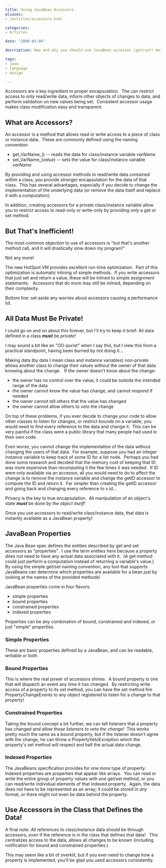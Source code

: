 ```yaml
---
title: Using JavaBean Accessors
aliases:
- /articles/accessors.html

categories:
- Articles

date: "2000-03-04"

description: How and why you should use JavaBean accessor (get/set) methods.

tags:
- java
- language
- design

---
```

Accessors are a key ingredient to proper encapsulation.  The can restrict access to only read/write data, inform other objects of changes to data, and perform validation on new values being set.  Consistent accessor usage makes class modification easy and transparent.

<!--more-->

What are Accessors?
-------------------

An accessor is a method that allows read or write access to a piece of class or instance data.  These are commonly defined using the naming convention

*   get_VarName_() -- reads the data for class/instance variable _varName_
*   set_VarName_(_value_) -- sets the value for class/instance variable _varName_

By providing and using accessor methods to read/write data contained within a class, you provide stronger encapsulation for the data of that class.  This has several advantages, especially if you decide to change the implementation of the underlying data (or remove the data itself and replace it with a computation).

In addition, creating accessors for a private class/instance variable allow you to restrict access to read-only or write-only by providing _only_ a get or set method.

But That's Inefficient!
-----------------------

The most-common objection to use of accessors is "but that's another method call, and it will drastically slow down my program!"

Not any more!

The new HotSpot VM provides excellent run-time optimization.  Part of this optimization is automatic inlining of simple methods.  If you write accessors that just set and return a value, these will be inlined to simple assignment statements.   Accessors that do more may still be inlined, depending on their complexity.

Bottom line: set aside any worries about accessors causing a performance hit.

All Data **Must** Be Private!
-----------------------------

I could go on and on about this forever, but I'll try to keep it brief: All data defined in a class _**must**_ be _private_!

I may sound a bit like an "OO-purist" when I say this, but I view this from a practical standpoint, having been burned by not doing it...

Making data (by data I mean class and instance variables) non-private allows another class to change their values without the owner of that data knowing about the change.   If the owner doesn't know about the change:

*   the owner has no control over the value; it could be outside the intended range of the data
*   the owner cannot know the value has change, and cannot respond if needed
*   the owner cannot tell others that the value has changed
*   the owner cannot allow others to _veto_ the change

On top of these problems, if you ever decide to change your code to allow other classes to listen for changes, or restrict bounds on a variable, you would need to find every reference to the data and change it.  This can be very painful if the class were a public library that many people had used in their own code.

Even worse, you cannot change the implementation of the data without changing the users of that data.  For example, suppose you had an integer instance variable to keep track of some ID for a list node.  Perhaps you had done some research and decided that the memory cost of keeping that ID was more expensive than recomputing it the few times it was needed.  If ID were only available via an accessor, all you would need to do to affect the change is to remove the instance variable and change the getID accessor to compute the ID and return it.  Far simpler than creating the getID accessor and going back and changing every reference to x.id...

Privacy is the key to true encapsulation.  All manipulation of an object's state **_must_** be done _by the object itself!_

Once you use accessors to read/write class/instance data, that data is instantly available as a JavaBean property!

JavaBean Properties
-------------------

The Java Bean spec defines the entities described by get and set accessors as "properties".  I use the term _entities_ here because a property does not need to have any actual data associated with it.  (A get method could just perform a computation instead of returning a variable's value.)  By using the simple get/set naming convention, any tool that supports JavaBeans can determine which properties are available for a bean _just_ by looking at the names of the provided methods!

JavaBean properties come in four flavors:

*   simple properties
*   bound properties
*   constrained properties
*   indexed properties

Properties can be any combination of bound, constrained and indexed, or just "simple" properties.

### Simple Properties

These are basic properties defined by a JavaBean, and can be readable, writable or both.

### Bound Properties

This is where the real power of accessors shines.  A bound property is one that will dispatch an event any time it has changed.  By restricting write access of a property to its set method, you can have the set method fire PropertyChangeEvents to any object registered to listen for a change to that property!

### Constrained Properties

Taking the bound concept a bit further, we can tell listeners that a property has changed _and allow those listeners to veto the change!_  This works pretty much the same as a bound property, but if the listener doesn't agree with the change, he can throw a PropertyVetoException which the property's set method will respect and halt the actual data change.

### Indexed Properties

The JavaBeans specification provides for one more type of property.  Indexed properties are properties that appear like arrays.  You can read or write the entire group of property values with one get/set method, or you can read/write individual elements of that indexed property.  Again, the data does not have to be represented as an array; it could be stored in _any_ format, or there might not even _be_ data behind the property.

Use Accessors in the Class that Defines the Data!
-------------------------------------------------

A final note: _All_ references to class/instance data should be through accessors, _even_ if the reference is in the class that defines that data!   This centralizes access to the data, allows all changes to be known (including notification for bound and constrained properties.)

This may seem like a bit of overkill, but if you ever need to change how a property is implemented, you'll be glad you used accessors consistently.

